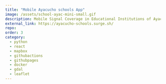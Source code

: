 ```yaml
---
title: "Mobile Ayacucho schools App"
image: /assets/school-ayac-mini-small.gif
description: Mobile Signal Coverage in Educational Institutions of Ayacucho, An Interactive Visualization Tool.
external_link: https://ayacucho-schools.surge.sh/
repo:
order: 3
category:
  - python
  - react
  - mapbox
  - githubactions
  - githubpages
  - docker
  - gdal
  - leaflet
---
```

